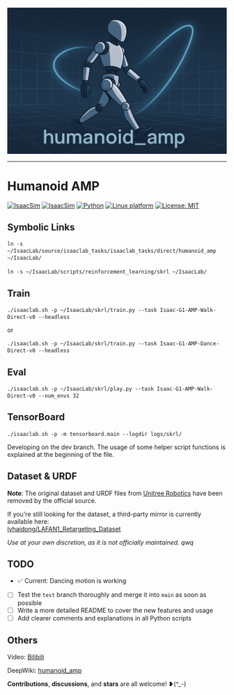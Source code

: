 ![Humanoid AMP](docs/human_amp.png)

---

# Humanoid AMP
[![IsaacSim](https://img.shields.io/badge/IsaacSim-4.5.0-silver.svg)](https://docs.isaacsim.omniverse.nvidia.com/latest/index.html)
[![IsaacSim](https://img.shields.io/badge/IsaacLab-2.1.0-silver.svg
)](https://isaac-sim.github.io/IsaacLab/main/index.html)
[![Python](https://img.shields.io/badge/python-3.10-blue.svg)](https://docs.python.org/3/whatsnew/3.10.html)
[![Linux platform](https://img.shields.io/badge/platform-linux--64-orange.svg)](https://releases.ubuntu.com/20.04/)
[![License: MIT](https://img.shields.io/badge/License-MIT-yellow.svg)](https://opensource.org/licenses/MIT)


## Symbolic Links
```
ln -s ~/IsaacLab/source/isaaclab_tasks/isaaclab_tasks/direct/humanoid_amp ~/IsaacLab/

ln -s ~/IsaacLab/scripts/reinforcement_learning/skrl ~/IsaacLab/
```
## Train
```
./isaaclab.sh -p ~/IsaacLab/skrl/train.py --task Isaac-G1-AMP-Walk-Direct-v0 --headless
```
or
```
./isaaclab.sh -p ~/IsaacLab/skrl/train.py --task Isaac-G1-AMP-Dance-Direct-v0 --headless
```
## Eval
```
./isaaclab.sh -p ~/IsaacLab/skrl/play.py --task Isaac-G1-AMP-Walk-Direct-v0 --num_envs 32 
```
## TensorBoard
```
./isaaclab.sh -p -m tensorboard.main --logdir logs/skrl/
```

Developing on the dev branch.
The usage of some helper script functions is explained at the beginning of the file.

## Dataset & URDF

**Note**: The original dataset and URDF files from [Unitree Robotics](https://huggingface.co/datasets/unitreerobotics/LAFAN1_Retargeting_Dataset) have been removed by the official source.

If you're still looking for the dataset, a third-party mirror is currently available here:  
[lvhaidong/LAFAN1_Retargeting_Dataset](https://huggingface.co/datasets/lvhaidong/LAFAN1_Retargeting_Dataset)

*Use at your own discretion, as it is not officially maintained. qwq*
## TODO

- ✅ Current: Dancing motion is working
- [ ] Test the `test` branch thoroughly and merge it into `main` as soon as possible
- [ ] Write a more detailed README to cover the new features and usage
- [ ] Add clearer comments and explanations in all Python scripts

## Others
Video: [Bilibili](https://www.bilibili.com/video/BV19cRvYhEL8/?vd_source=5159ce41348cd4fd3d83ef9169dc8dbc)

DeepWiki: [humanoid_amp](https://deepwiki.com/linden713/humanoid_amp)

**Contributions**, **discussions**, and **stars** are all welcome! ❥(^_-)
